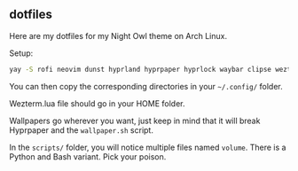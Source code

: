 ## dotfiles 

Here are my dotfiles for my Night Owl theme on Arch Linux.

Setup:
```bash
yay -S rofi neovim dunst hyprland hyprpaper hyprlock waybar clipse wezterm wlogout
```

You can then copy the corresponding directories in your `~/.config/` folder.

Wezterm.lua file should go in your HOME folder.

Wallpapers go wherever you want, just keep in mind that it will break Hyprpaper and the `wallpaper.sh` script.

In the `scripts/` folder, you will notice multiple files named `volume`. There is a Python and Bash variant. Pick your poison.
